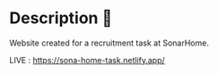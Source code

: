 # Description 🤖

Website created for a recruitment task at SonarHome.

LIVE : https://sona-home-task.netlify.app/

